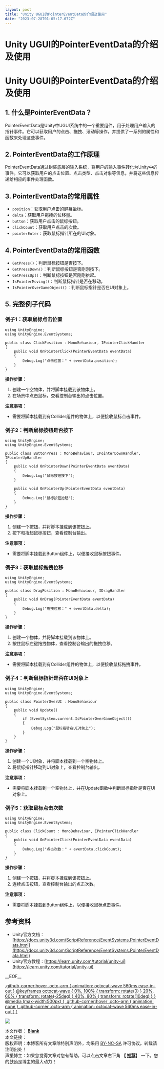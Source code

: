 ```yaml
---
layout: post
title: "Unity UGUI的PointerEventData的介绍及使用"
date: "2023-07-28T01:05:17.672Z"
---
```

Unity UGUI的PointerEventData的介绍及使用
=================================

Unity UGUI的PointerEventData的介绍及使用
=================================

1\. 什么是PointerEventData？
------------------------

PointerEventData是Unity中UGUI系统中的一个重要组件，用于处理用户输入的指针事件。它可以获取用户的点击、拖拽、滚动等操作，并提供了一系列的属性和函数来处理这些事件。

2\. PointerEventData的工作原理
-------------------------

PointerEventData通过封装底层的输入系统，将用户的输入事件转化为Unity中的事件。它可以获取用户的点击位置、点击类型、点击对象等信息，并将这些信息传递给相应的事件处理函数。

3\. PointerEventData的常用属性
-------------------------

*   `position`：获取用户点击的屏幕坐标。
*   `delta`：获取用户拖拽的位移量。
*   `button`：获取用户点击的鼠标按钮。
*   `clickCount`：获取用户点击的次数。
*   `pointerEnter`：获取鼠标指针所在的UI对象。

4\. PointerEventData的常用函数
-------------------------

*   `GetPress()`：判断鼠标按钮是否按下。
*   `GetPressDown()`：判断鼠标按钮是否刚刚按下。
*   `GetPressUp()`：判断鼠标按钮是否刚刚抬起。
*   `IsPointerMoving()`：判断鼠标指针是否在移动。
*   `IsPointerOverGameObject()`：判断鼠标指针是否在UI对象上。

5\. 完整例子代码
----------

### 例子1：获取鼠标点击位置

    using UnityEngine;
    using UnityEngine.EventSystems;
    
    public class ClickPosition : MonoBehaviour, IPointerClickHandler
    {
        public void OnPointerClick(PointerEventData eventData)
        {
            Debug.Log("点击位置：" + eventData.position);
        }
    }
    

**操作步骤：**

1.  创建一个空物体，并将脚本挂载到该物体上。
2.  在场景中点击鼠标，查看控制台输出的点击位置。

**注意事项：**

*   需要将脚本挂载到有Collider组件的物体上，以便接收鼠标点击事件。

### 例子2：判断鼠标按钮是否按下

    using UnityEngine;
    using UnityEngine.EventSystems;
    
    public class ButtonPress : MonoBehaviour, IPointerDownHandler, IPointerUpHandler
    {
        public void OnPointerDown(PointerEventData eventData)
        {
            Debug.Log("鼠标按钮按下");
        }
    
        public void OnPointerUp(PointerEventData eventData)
        {
            Debug.Log("鼠标按钮抬起");
        }
    }
    

**操作步骤：**

1.  创建一个按钮，并将脚本挂载到该按钮上。
2.  按下和抬起鼠标按钮，查看控制台输出。

**注意事项：**

*   需要将脚本挂载到Button组件上，以便接收鼠标按钮事件。

### 例子3：获取鼠标拖拽位移

    using UnityEngine;
    using UnityEngine.EventSystems;
    
    public class DragPosition : MonoBehaviour, IDragHandler
    {
        public void OnDrag(PointerEventData eventData)
        {
            Debug.Log("拖拽位移：" + eventData.delta);
        }
    }
    

**操作步骤：**

1.  创建一个物体，并将脚本挂载到该物体上。
2.  按住鼠标左键拖拽物体，查看控制台输出的拖拽位移。

**注意事项：**

*   需要将脚本挂载到有Collider组件的物体上，以便接收鼠标拖拽事件。

### 例子4：判断鼠标指针是否在UI对象上

    using UnityEngine;
    using UnityEngine.EventSystems;
    
    public class PointerOverUI : MonoBehaviour
    {
        public void Update()
        {
            if (EventSystem.current.IsPointerOverGameObject())
            {
                Debug.Log("鼠标指针在UI对象上");
            }
        }
    }
    

**操作步骤：**

1.  创建一个UI对象，并将脚本挂载到一个空物体上。
2.  将鼠标指针移动到UI对象上，查看控制台输出。

**注意事项：**

*   需要将脚本挂载到一个空物体上，并在Update函数中判断鼠标指针是否在UI对象上。

### 例子5：获取鼠标点击次数

    using UnityEngine;
    using UnityEngine.EventSystems;
    
    public class ClickCount : MonoBehaviour, IPointerClickHandler
    {
        public void OnPointerClick(PointerEventData eventData)
        {
            Debug.Log("点击次数：" + eventData.clickCount);
        }
    }
    

**操作步骤：**

1.  创建一个按钮，并将脚本挂载到该按钮上。
2.  连续点击按钮，查看控制台输出的点击次数。

**注意事项：**

*   需要将脚本挂载到Button组件上，以便接收鼠标点击事件。

参考资料
----

*   Unity官方文档：[https://docs.unity3d.com/ScriptReference/EventSystems.PointerEventData.html](https://docs.unity3d.com/ScriptReference/EventSystems.PointerEventData.html)
*   Unity官方教程：[https://learn.unity.com/tutorial/unity-ui](https://learn.unity.com/tutorial/unity-ui)

\_\_EOF\_\_

[.github-corner:hover .octo-arm { animation: octocat-wave 560ms ease-in-out } @keyframes octocat-wave { 0%, 100% { transform: rotate(0) } 20%, 60% { transform: rotate(-25deg) } 40%, 80% { transform: rotate(10deg) } } @media (max-width:500px) { .github-corner:hover .octo-arm { animation: none } .github-corner .octo-arm { animation: octocat-wave 560ms ease-in-out } }](https://github.com/alianblank/)

![](https://pic.cnblogs.com/avatar/406187/20200828011120.png)

本文作者： **[Blank](#)**  
本文链接：[](#)  
版权声明：本博客所有文章除特别声明外，均采用 [BY-NC-SA](https://creativecommons.org/licenses/by-nc-nd/4.0/ "BY-NC-SA") 许可协议。转载请注明出处！  
声援博主：如果您觉得文章对您有帮助，可以点击文章右下角 **【 [推荐](javascript:void(0);)】** 一下。您的鼓励是博主的最大动力！